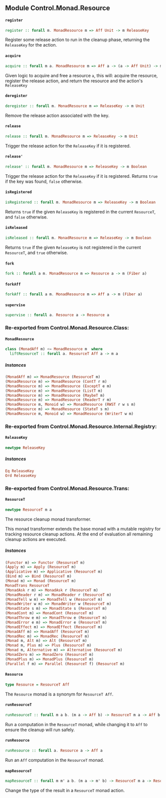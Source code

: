 ## Module Control.Monad.Resource

#### `register`

``` purescript
register :: forall m. MonadResource m => Aff Unit -> m ReleaseKey
```

Register some release action to run in the cleanup phase, returning the `ReleaseKey` for the action.

#### `acquire`

``` purescript
acquire :: forall m a. MonadResource m => Aff a -> (a -> Aff Unit) -> m (Tuple ReleaseKey a)
```

Given logic to acquire and free a resource `a`, this will: acquire the resource, register the release action, and
return the resource and the action's `ReleaseKey`

#### `deregister`

``` purescript
deregister :: forall m. MonadResource m => ReleaseKey -> m Unit
```

Remove the release action associated with the key.

#### `release`

``` purescript
release :: forall m. MonadResource m => ReleaseKey -> m Unit
```

Trigger the release action for the `ReleaseKey` if it is registered.

#### `release'`

``` purescript
release' :: forall m. MonadResource m => ReleaseKey -> m Boolean
```

Trigger the release action for the `ReleaseKey` if it is registered. Returns `true` if the key was found,
`false` otherwise.

#### `isRegistered`

``` purescript
isRegistered :: forall m. MonadResource m => ReleaseKey -> m Boolean
```

Returns `true` if the given `ReleaseKey` is registered in the current `ResourceT`, and `false` otherwise.

#### `isReleased`

``` purescript
isReleased :: forall m. MonadResource m => ReleaseKey -> m Boolean
```

Returns `true` if the given `ReleaseKey` is not registered in the current `ResourceT`, and `true` otherwise.

#### `fork`

``` purescript
fork :: forall a m. MonadResource m => Resource a -> m (Fiber a)
```

#### `forkAff`

``` purescript
forkAff :: forall a m. MonadResource m => Aff a -> m (Fiber a)
```

#### `supervise`

``` purescript
supervise :: forall a. Resource a -> Resource a
```


### Re-exported from Control.Monad.Resource.Class:

#### `MonadResource`

``` purescript
class (MonadAff m) <= MonadResource m  where
  liftResourceT :: forall a. ResourceT Aff a -> m a
```

##### Instances
``` purescript
(MonadAff m) => MonadResource (ResourceT m)
(MonadResource m) => MonadResource (ContT r m)
(MonadResource m) => MonadResource (ExceptT e m)
(MonadResource m) => MonadResource (ListT m)
(MonadResource m) => MonadResource (MaybeT m)
(MonadResource m) => MonadResource (ReaderT r m)
(MonadResource m, Monoid w) => MonadResource (RWST r w s m)
(MonadResource m) => MonadResource (StateT s m)
(MonadResource m, Monoid w) => MonadResource (WriterT w m)
```

### Re-exported from Control.Monad.Resource.Internal.Registry:

#### `ReleaseKey`

``` purescript
newtype ReleaseKey
```

##### Instances
``` purescript
Eq ReleaseKey
Ord ReleaseKey
```

### Re-exported from Control.Monad.Resource.Trans:

#### `ResourceT`

``` purescript
newtype ResourceT m a
```

The resource cleanup monad transformer.

This monad transformer extends the base monad with a mutable registry for tracking resource cleanup actions.
At the end of evaluation all remaining cleanup actions are executed.

##### Instances
``` purescript
(Functor m) => Functor (ResourceT m)
(Apply m) => Apply (ResourceT m)
(Applicative m) => Applicative (ResourceT m)
(Bind m) => Bind (ResourceT m)
(Monad m) => Monad (ResourceT m)
MonadTrans ResourceT
(MonadAsk r m) => MonadAsk r (ResourceT m)
(MonadReader r m) => MonadReader r (ResourceT m)
(MonadTell w m) => MonadTell w (ResourceT m)
(MonadWriter w m) => MonadWriter w (ResourceT m)
(MonadState s m) => MonadState s (ResourceT m)
(MonadCont m) => MonadCont (ResourceT m)
(MonadThrow e m) => MonadThrow e (ResourceT m)
(MonadError e m) => MonadError e (ResourceT m)
(MonadEffect m) => MonadEffect (ResourceT m)
(MonadAff m) => MonadAff (ResourceT m)
(MonadRec m) => MonadRec (ResourceT m)
(Monad m, Alt m) => Alt (ResourceT m)
(Monad m, Plus m) => Plus (ResourceT m)
(Monad m, Alternative m) => Alternative (ResourceT m)
(MonadZero m) => MonadZero (ResourceT m)
(MonadPlus m) => MonadPlus (ResourceT m)
(Parallel f m) => Parallel (ResourceT f) (ResourceT m)
```

#### `Resource`

``` purescript
type Resource = ResourceT Aff
```

The `Resource` monad is a synonym for `ResourceT Aff`.

#### `runResourceT`

``` purescript
runResourceT :: forall m a b. (m a -> Aff b) -> ResourceT m a -> Aff b
```

Run a computation in the `ResourceT` monad, while changing it to `Aff` to ensure the cleanup will run safely.

#### `runResource`

``` purescript
runResource :: forall a. Resource a -> Aff a
```

Run an `Aff` computation in the `ResourceT` monad.

#### `mapResourceT`

``` purescript
mapResourceT :: forall m m' a b. (m a -> m' b) -> ResourceT m a -> ResourceT m' b
```

Change the type of the result in a `ResourceT` monad action.

